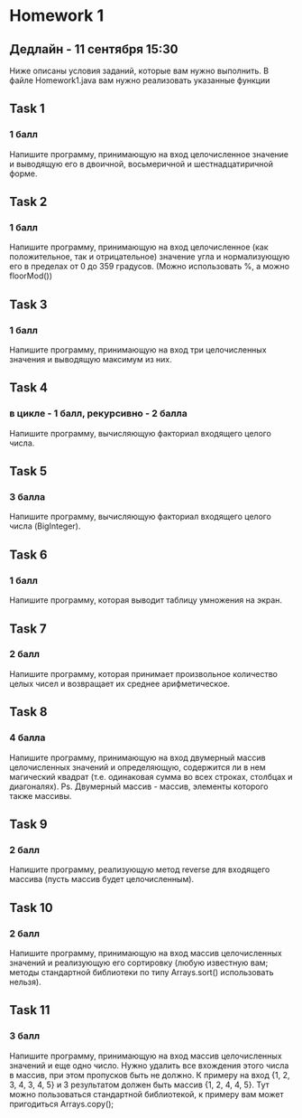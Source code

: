 # Homework 1
## Дедлайн - 11 сентября 15:30

Ниже описаны условия заданий, которые вам нужно выполнить. В файле Homework1.java вам нужно реализовать указанные функции

## Task 1
### 1 балл

Напишите программу, принимающую на вход целочисленное значение и выводящую его в двоичной, восьмеричной и шестнадцатиричной форме.

## Task 2
### 1 балл

Напишите программу, принимающую на вход целочисленное (как положительное, так и отрицательное) значение угла и нормализующую его в пределах от 0 до 359 градусов. (Можно использовать %, а можно floorMod())

## Task 3
### 1 балл

Напишите программу, принимающую на вход три целочисленных значения и выводящую максимум из них.

## Task 4
### в цикле - 1 балл, рекурсивно - 2 балла

Напишите программу, вычисляющую факториал входящего целого числа.

## Task 5
### 3 балла

Напишите программу, вычисляющую факториал входящего целого числа (BigInteger).

## Task 6
### 1 балл

Напишите программу, которая выводит таблицу умножения на экран.

## Task 7
### 2 балл

Напишите программу, которая принимает произвольное количество целых чисел и возвращает их среднее арифметическое.

## Task 8
### 4 балла

Напишите программу, принимающую на вход двумерный массив целочисленных значений и определяющую, содержится ли в нем магический квадрат (т.е. одинаковая сумма во всех строках, столбцах и диагоналях). 
Ps. Двумерный массив - массив, элементы которого также массивы.

## Task 9
### 2 балл

Напишите программу, реализующую метод reverse для входящего массива (пусть массив будет целочисленным).

## Task 10
### 2 балл

Напишите программу, принимающую на вход массив целочисленных значений и реализующую его сортировку (любую известную вам; методы стандартной библиотеки по типу Arrays.sort() использовать нельзя).

## Task 11
### 3 балл

Напишите программу, принимающую на вход массив целочисленных значений и еще одно число. Нужно удалить все вхождения этого числа в массив, при этом пропусков быть не должно. К примеру на вход {1, 2, 3, 4, 3, 4, 5} и 3 результатом должен быть массив {1, 2, 4, 4, 5}. Тут можно пользоваться стандартной библиотекой, к примеру вам может пригодиться Arrays.copy();
